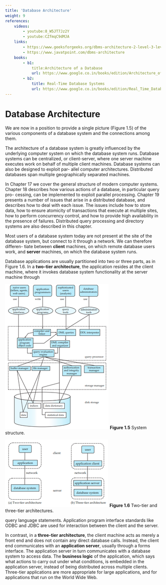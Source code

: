 ```yaml
---
title: 'Database Architecture'
weight: 9
references:
    videos:
        - youtube:8_W5JT7Jz2Y
        - youtube:CZfmqC9dMJA
    links:
        - https://www.geeksforgeeks.org/dbms-architecture-2-level-3-level/
        - https://www.javatpoint.com/dbms-architecture
    books:
        - b1:
            title:Architecture of a Database
            url: https://www.google.co.in/books/edition/Architecture_of_a_Database_System/aBPcm3C1avMC?hl=en&gbpv=1&dq=database+architecture+books&printsec=frontcover
        - b2:
            title: Real-Time Database Systems
            url: https://www.google.co.in/books/edition/Real_Time_Database_Systems/PM0RBwAAQBAJ?hl=en&gbpv=1&dq=database+architecture+books&printsec=frontcover
---
```


# Database Architecture

We are now in a position to provide a single picture (Figure 1.5) of the various components of a database system and the connections among them.

The architecture of a database system is greatly influenced by the underlying computer system on which the database system runs. Database systems can be centralized, or client-server, where one server machine executes work on behalf of multiple client machines. Database systems can also be designed to exploit par- allel computer architectures. Distributed databases span multiple geographically separated machines.

In Chapter 17 we cover the general structure of modern computer systems. Chapter 18 describes how various actions of a database, in particular query pro- cessing, can be implemented to exploit parallel processing. Chapter 19 presents a number of issues that arise in a distributed database, and describes how to deal with each issue. The issues include how to store data, how to ensure atomicity of transactions that execute at multiple sites, how to perform concurrency control, and how to provide high availability in the presence of failures. Distributed query processing and directory systems are also described in this chapter.

Most users of a database system today are not present at the site of the database system, but connect to it through a network. We can therefore differen- tiate between **client** machines, on which remote database users work, and **server** machines, on which the database system runs.  

Database applications are usually partitioned into two or three parts, as in Figure 1.6. In a **two-tier architecture**, the application resides at the client machine, where it invokes database system functionality at the server machine through

![alt System structure](Figure-1.5.png)
**Figure 1.5** System structure.  

![alt Two-tier and three-tier architectures ](Figure-1.6.png)
**Figure 1.6** Two-tier and three-tier architectures.

query language statements. Application program interface standards like ODBC and JDBC are used for interaction between the client and the server.

In contrast, in a **three-tier architecture**, the client machine acts as merely a front end and does not contain any direct database calls. Instead, the client end communicates with an **application server**, usually through a forms interface. The application server in turn communicates with a database system to access data. The **business logic** of the application, which says what actions to carry out under what conditions, is embedded in the application server, instead of being distributed across multiple clients. Three-tier applications are more appropriate for large applications, and for applications that run on the World Wide Web.

